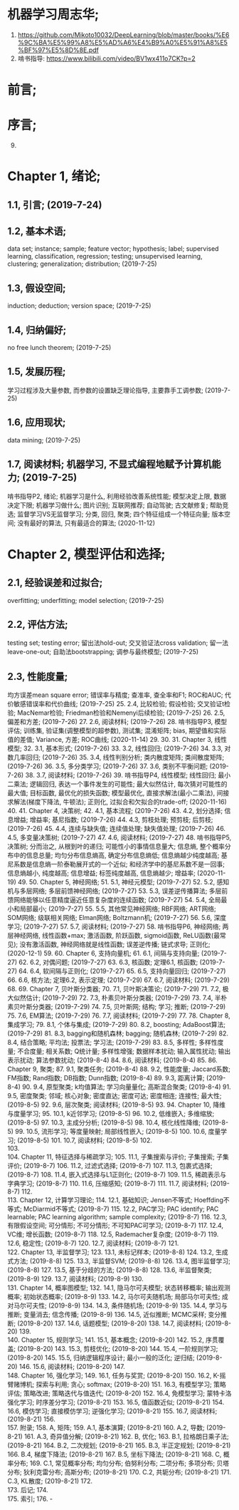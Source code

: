 #	机器学习周志华; 
1.	https://github.com/Mikoto10032/DeepLearning/blob/master/books/%E6%9C%BA%E5%99%A8%E5%AD%A6%E4%B9%A0%E5%91%A8%E5%BF%97%E5%8D%8E.pdf
2.	啃书指导: https://www.bilibili.com/video/BV1wx411o7CK?p=2
	
#	前言;
#	序言; 
9.	
#	Chapter 1, 绪论;
##	1.1, 引言; (2019-7-24)
##	1.2, 基本术语; 
data set; instance; sample; feature vector; hypothesis; label; supervised learning, classification, regression; testing; unsupervised learning, clustering; generalization; distribution; (2019-7-25)
##	1.3, 假设空间; 
induction; deduction; version space; (2019-7-25)
##	1.4, 归纳偏好; 
no free lunch theorem; (2019-7-25)
##	1.5, 发展历程; 
学习过程涉及大量参数, 而参数的设置缺乏理论指导, 主要靠手工调参数; (2019-7-25)
##	1.6, 应用现状; 
data mining; (2019-7-25)
##	1.7, 阅读材料; 机器学习, 不显式编程地赋予计算机能力; (2019-7-25)
啃书指导P2, 绪论; 机器学习是什么, 利用经验改善系统性能; 模型决定上限, 数据决定下限; 机器学习做什么; 图片识别; 互联网推荐; 自动驾驶; 古文献修复; 帮助竞选; 监督学习VS无监督学习; 分类, 回归, 聚类; 四个特征组成一个特征向量; 版本空间; 没有最好的算法, 只有最适合的算法; (2020-11-12)
	
	
#	Chapter 2, 模型评估和选择; 
##	2.1, 经验误差和过拟合; 
overfitting; underfitting; model selection; (2019-7-25)
##	2.2, 评估方法; 
testing set; testing error; 留出法hold-out; 交叉验证法cross validation; 留一法leave-one-out; 自助法bootstrapping; 调参与最终模型; (2019-7-25)
##	2.3, 性能度量; 
均方误差mean square error; 错误率与精度; 查准率, 查全率和F1; ROC和AUC; 代价敏感错误率和代价曲线; (2019-7-25)
25.	2.4, 比较检验; 假设检验; 交叉验证t检验; MacNemar检验; Friedman检验和Nemenyi后续检验; (2019-7-25)
26.	2.5, 偏差和方差; (2019-7-26)
27.	2.6, 阅读材料; (2019-7-26) 
28.	啃书指导P3, 模型评估; 训练集, 验证集(调整模型的超参数), 测试集; 混淆矩阵; bias, 期望值和实际值的差值; Variance, 方差; ROC曲线; (2020-11-14)
29.	
30.	
31.	Chapter 3, 线性模型; 
32.	3.1, 基本形式; (2019-7-26)
33.	3.2, 线性回归; (2019-7-26)
34.	3.3, 对数几率回归; (2019-7-26)
35.	3.4, 线性判别分析; 类内散度矩阵; 类间散度矩阵; (2019-7-26)
36.	3.5, 多分类学习; (2019-7-26)
37.	3.6, 类别不平衡问题; (2019-7-26)
38.	3.7, 阅读材料; (2019-7-26)
39.	啃书指导P4, 线性模型; 线性回归; 最小二乘法; 逻辑回归, 表达一个事件发生的可能性; 最大似然估计, 每次猜对可能性的最大值; 目标函数, 最优化的损失函数; 模型最优化, 直接求解法(最小二乘法), 间接求解法(梯度下降法, 牛顿法); 正则化, 过拟合和欠拟合的trade-off; (2020-11-16)
40.	
41.	Chapter 4, 决策树; 
42.	4.1, 基本流程; (2019-7-26)
43.	4.2, 划分选择; 信息增益; 增益率; 基尼指数; (2019-7-26)
44.	4.3, 剪枝处理; 预剪枝; 后剪枝; (2019-7-26)
45.	4.4, 连续与缺失值; 连续值处理; 缺失值处理; (2019-7-26)
46.	4.5, 多变量决策树; (2019-7-27)
47.	4.6, 阅读材料; (2019-7-27)
48.	啃书指导P5, 决策树; 分而治之, 从根到叶的递归; 可能性小的事情信息量大; 信息熵, 整个概率分布中的信息总量; 均匀分布信息熵高, 确定分布信息熵低; 信息熵越少纯度越高; 基尼系数是信息熵一阶泰勒展开式的一个近似; 和经济学中的基尼系数不是一回事; 信息熵越小, 纯度越高; 信息增益; 标签纯度越高, 信息熵越少; 增益率; (2020-11-19)
49.	
50.	Chapter 5, 神经网络; 
51.	5.1, 神经元模型; (2019-7-27)
52.	5.2, 感知机与多层网络; 多层前馈神经网络; (2019-7-27)
53.	5.3, 误差逆传播算法; 多层前馈网络能够以任意精度逼近任意复杂度的连续函数; (2019-7-27)
54.	5.4, 全局最小和局部最小; (2019-7-27)
55.	5.5, 其他常见神经网络; RBF网络; ART网络; SOM网络; 级联相关网络; Elman网络; Boltzmann机; (2019-7-27)
56.	5.6, 深度学习; (2019-7-27)
57.	5.7, 阅读材料; (2019-7-27)
58.	啃书指导P6, 神经网络; 两层神经网络, 线性函数+max; 激活函数, 阶跃函数, sigmoid函数, ReLU函数(最常见); 没有激活函数, 神经网络就是线性函数; 误差逆传播; 链式求导; 正则化; (2020-12-1)
59.	
60.	Chapter 6, 支持向量机;
61.	6.1, 间隔与支持向量; (2019-7-27)
62.	6.2, 对偶问题; (2019-7-27)
63.	6.3, 核函数; 定理6.1, 核函数; (2019-7-27)
64.	6.4, 软间隔与正则化; (2019-7-27)
65.	6.5, 支持向量回归; (2019-7-27)
66.	6.6, 核方法; 定理6.2, 表示定理; (2019-7-29)
67.	6.7, 阅读材料; (2019-7-29)
68.	
69.	Chapter 7, 贝叶斯分类器;
70.	7.1, 贝叶斯决策论; (2019-7-29)
71.	7.2, 极大似然估计; (2019-7-29)
72.	7.3, 朴素贝叶斯分类器; (2019-7-29)
73.	7.4, 半朴素贝叶斯分类器; (2019-7-29)
74.	7.5, 贝叶斯网; 结构; 学习; 推断; (2019-7-29)
75.	7.6, EM算法; (2019-7-29)
76.	7.7, 阅读材料; (2019-7-29)
77.	
78.	Chapter 8, 集成学习;
79.	8.1, 个体与集成; (2019-7-29)
80.	8.2, boosting; AdaBoost算法; (2019-7-29)
81.	8.3, bagging和随机森林; bagging; 随机森林; (2019-7-29)
82.	8.4, 结合策略; 平均法; 投票法; 学习法; (2019-7-29)
83.	8.5, 多样性; 多样性度量; 不合度量; 相关系数; Q统计量; 多样性增强; 数据样本扰动; 输入属性扰动; 输出表示扰动; 算法参数扰动; (2019-8-4)
84.	8.6, 阅读材料; (2019-8-4)
85.	
86.	Chapter 9, 聚类;
87.	9.1, 聚类任务; (2019-8-4)
88.	9.2, 性能度量; Jaccard系数; FM指数; Rand指数; DB指数; Dunn指数; (2019-8-4)
89.	9.3, 距离计算; (2019-8-4)
90.	9.4, 原型聚类; k均值算法; 学习向量量化; 高斯混合聚类; (2019-8-4)
91.	9.5, 密度聚类; 邻域; 核心对象; 密度直达; 密度可达; 密度相连; 连接性; 最大性; (2019-8-5)
92.	9.6, 层次聚类; 阅读材料; (2019-8-5)
93.	
94.	Chapter 10, 降维与度量学习; 
95.	10.1, k近邻学习; (2019-8-5)
96.	10.2, 低维嵌入; 多维缩放; (2019-8-5)
97.	10.3, 主成分分析; (2019-8-5)
98.	10.4, 核化线性降维; (2019-8-5)
99.	10.5, 流形学习; 等度量映射; 局部线性嵌入; (2019-8-5)
100.	10.6, 度量学习; (2019-8-5)
101.	10.7, 阅读材料; (2019-8-5)
102.	
103.	
104.	Chapter 11, 特征选择与稀疏学习;
105.	11.1, 子集搜索与评价; 子集搜索; 子集评价; (2019-8-7)
106.	11.2, 过滤式选择; (2019-8-7)
107.	11.3, 包裹式选择; (2019-8-7)
108.	11.4, 嵌入式选择与L1正则化; (2019-8-7)
109.	11.5, 稀疏表示与字典学习; (2019-8-7)
110.	11.6, 压缩感知; (2019-8-7)
111.	11.7, 阅读材料; (2019-8-7)
112.	
113.	Chapter 12, 计算学习理论;
114.	12.1, 基础知识; Jensen不等式; Hoeffding不等式; McDiarmid不等式; (2019-8-7)
115.	12.2, PAC学习; PAC identify; PAC learnable; PAC learning algorithm; sample complexity; (2019-8-7)
116.	12.3, 有限假设空间; 可分情形; 不可分情形; 不可知PAC可学习; (2019-8-7)
117.	12.4, VC维; 增长函数; (2019-8-7)
118.	12.5, Rademacher复杂度; (2019-8-7)
119.	12.6, 稳定性; (2019-8-7)
120.	12.7, 阅读材料; (2019-8-7)
121.	
122.	Chapter 13, 半监督学习;
123.	13.1, 未标记样本; (2019-8-8)
124.	13.2, 生成式方法; (2019-8-8)
125.	13.3, 半监督SVM; (2019-8-8)
126.	13.4, 图半监督学习; (2019-8-8)
127.	13.5, 基于分歧的方法; (2019-8-8)
128.	13.6, 半监督聚类; (2019-8-9)
129.	13.7, 阅读材料; (2019-8-9)
130.	
131.	Chapter 14, 概率图模型;
132.	14.1, 隐马尔可夫模型; 状态转移概率; 输出观测概率; 初始状态概率; (2019-8-9)
133.	14.2, 马尔可夫随机场; 局部马尔可夫性; 成对马尔可夫性; (2019-8-9)
134.	14.3, 条件随机场; (2019-8-9)
135.	14.4, 学习与推断; 变量消去; 信念传播; (2019-8-9)
136.	14.5, 近似推断; MCMC采样; 变分推断; (2019-8-20)
137.	14.6, 话题模型; (2019-8-20)
138.	14.7, 阅读材料; (2019-8-20)
139.	
140.	Chapter 15, 规则学习;
141.	15.1, 基本概念; (2019-8-20)
142.	15.2, 序贯覆盖; (2019-8-20)
143.	15.3, 剪枝优化; (2019-8-20)
144.	15.4, 一阶规则学习; (2019-8-20)
145.	15.5, 归纳逻辑程序设计; 最小一般的泛化; 逆归结; (2019-8-20)
146.	15.6, 阅读材料; (2019-8-20)
147.	
148.	Chapter 16, 强化学习;
149.	16.1, 任务与奖赏; (2019-8-20)
150.	16.2, K-摇臂赌博机; 探索与利用; 贪心; softmax; (2019-8-20)
151.	16.3, 有模型学习; 策略评估; 策略改进; 策略迭代与值迭代; (2019-8-20)
152.	16.4, 免模型学习; 蒙特卡洛强化学习; 时序差分学习; (2019-8-21)
153.	16.5, 值函数近似; (2019-8-21)
154.	16.6, 模仿学习; 直接模仿学习; 逆强化学习; (2019-8-21)
155.	16.7, 阅读材料; (2019-8-21)
156.	
157.	附录;
158.	A, 矩阵;
159.	A.1, 基本演算; (2019-8-21)
160.	A.2, 导数; (2019-8-21)
161.	A.3, 奇异值分解; (2019-8-21)
162.	B, 优化;
163.	B.1, 拉格朗日乘子法; (2019-8-21)
164.	B.2, 二次规划; (2019-8-21)
165.	B.3, 半正定规划; (2019-8-21)
166.	B.4, 梯度下降法; (2019-8-21)
167.	B.5, 坐标下降法; (2019-8-21)
168.	C, 概率分布;
169.	C.1, 常见概率分布; 均匀分布; 伯努利分布; 二项分布; 多项分布; 贝塔分布; 狄利克雷分布; 高斯分布; (2019-8-21)
170.	C.2, 共轭分布; (2019-8-21)
171.	C.3, KL散度; (2019-8-21)
172.	
173.	后记;
174.	
175.	索引;
176.	-
